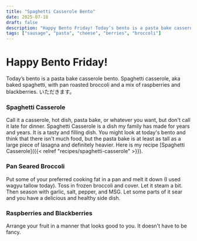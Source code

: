 ```yaml
---
title: "Spaghetti Casserole Bento"
date: 2025-07-18
draft: false
description: "Happy Bento Friday! Today’s bento is a pasta bake casserole bento. Spaghetti casserole, aka baked spaghetti, with pan roasted broccoli and a mix of raspberries and blackberries. いただきます。"
tags: ["sausage", "pasta", "cheese", "berries", "broccoli"]
---
```



# Happy Bento Friday!

Today’s bento is a pasta bake casserole bento. Spaghetti casserole, aka baked spaghetti, with pan roasted broccoli and a mix of raspberries and blackberries. いただきます。

### Spaghetti Casserole
Call it a casserole, hot dish, pasta bake, or whatever you want, but don't call it late for dinner. Spaghetti Casserole is a dish my family has made for years and years. It is a tasty and filling dish. You might look at today's bento and think that there isn't much food, but the pasta bake is at least as tall as a large piece of lasagna and definitely heavier. Here is my recipe [Spaghetti Casserole]({{< relref "recipes/spaghetti-casserole" >}}).

### Pan Seared Broccoli
Put some of your preferred cooking fat in a pan and melt it down (I used wagyu tallow today). Toss in frozen broccoli and cover. Let it steam a bit. Then season with garlic, salt, pepper, and MSG. Let some parts of it sear and you have a delicious and healthy side dish.

### Raspberries and Blackberries
Arrange your fruit in a manner that looks good to you. It doesn't have to be fancy.


